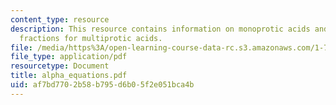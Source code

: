 ```yaml
---
content_type: resource
description: This resource contains information on monoprotic acids and ionisation
  fractions for multiprotic acids.
file: /media/https%3A/open-learning-course-data-rc.s3.amazonaws.com/1-76-aquatic-chemistry-fall-2005/af7bd7702b58b795d6b05f2e051bca4b_alpha_equations.pdf
file_type: application/pdf
resourcetype: Document
title: alpha_equations.pdf
uid: af7bd770-2b58-b795-d6b0-5f2e051bca4b
---
```

